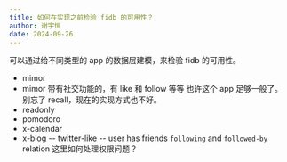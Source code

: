 ```yaml
---
title: 如何在实现之前检验 fidb 的可用性？
author: 谢宇恒
date: 2024-09-26
---
```


可以通过给不同类型的 app 的数据层建模，来检验 fidb 的可用性。

- mimor
- mimor 带有社交功能的，有 like 和 follow 等等
  也许这个 app 足够一般了。
  别忘了 recall，现在的实现方式也不好。
- readonly
- pomodoro
- x-calendar
- x-blog -- twitter-like -- user has friends
   `following` and `followed-by` relation
   这里如何处理权限问题？
